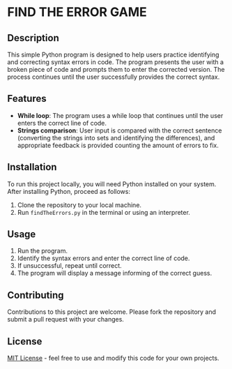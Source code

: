 # FIND THE ERROR GAME

## Description
This simple Python program is designed to help users practice identifying and correcting syntax errors in code. 
The program presents the user with a broken piece of code and prompts them to enter the corrected version. The process continues until the user successfully provides the correct syntax.

## Features
- **While loop**: The program uses a while loop that continues until the user enters the correct line of code.
- **Strings comparison**: User input is compared with the correct sentence (converting the strings into sets and identifying the differences), and appropriate feedback is provided counting the amount of errors to fix.

## Installation
To run this project locally, you will need Python installed on your system. After installing Python, proceed as follows:
1. Clone the repository to your local machine.
2. Run `findTheErrors.py` in the terminal or using an interpreter.

## Usage
1. Run the program.
2. Identify the syntax errors and enter the correct line of code.
3. If unsuccessful, repeat until correct.
4. The program will display a message informing of the correct guess.

## Contributing
Contributions to this project are welcome. Please fork the repository and submit a pull request with your changes.

## License
[MIT License](LICENSE.md) - feel free to use and modify this code for your own projects.
